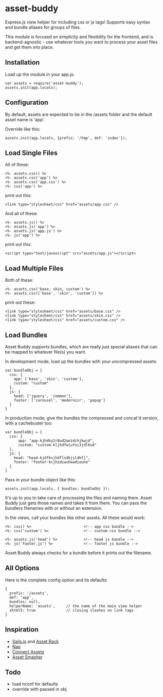 asset-buddy
========

Express.js view helper for including css or js tags! Supports easy syntax and bundle aliases for groups of files.

This module is focused on simplicity and flexibility for the frontend, and is backend-agnostic - use whatever tools you want to process your asset files and get them into place. 


Installation
---

Load up the module in your app.js:

    var assets = require('asset-buddy');
    assets.init(app.locals);

Configuration
---

By default, assets are expected to be in the /assets folder and the default asset name is 'app'.

Override like this:

    assets.init(app.locals, {prefix: '/tmp', def: 'index'});
    

Load Single Files
---

All of these:

    <%- assets.css() %>
    <%- assets.css('app') %>
    <%- assets.css('app.css') %>
    <%- css('app') %>
    
print out this:

    <link type="stylesheet/css" href="assets/app.css" />    

And all of these:

    <%- assets.js() %>
    <%- assets.js('app') %>
    <%- assets.js('app.js') %>
    <%- js('app') %>

print out this:

    <script type="text/javascript" src="assets/app.js"></script>
    

Load Multiple Files
---

Both of these:

    <%- assets.css('base, skin, custom') %>
    <%- assets.css(['base', 'skin', 'custom']) %>

print out these:

    <link type="stylesheet/css" href="assets/base.css" />
    <link type="stylesheet/css" href="assets/skin.css" />
    <link type="stylesheet/css" href="assets/custom.css" />  
      

Load Bundles
---

Asset Buddy supports bundles, which are really just special aliases that can be mapped to whatever file(s) you want.

In development mode, load up the bundles with your uncompressed assets:

    var bundleObj = {
      css: {
        app: ['base', 'skin', 'custom'],
        custom: "custom"
      },  
      js: {
        head: ['jquery', 'common'], 
        footer: ['carousel', 'modernizr', 'popup']
      }
    }
  
In production mode, give the bundles the compressed and concat'd version, with a cachebuster too:

    var bundleObj = {
      css: {
    	  app: "app-kjhdky2r8ud2woidchjkwjd",
    	  custom: "custom-kljhdfwiufoi3jdlknd"
      },  
      js: {
        head: "head-kjdfksjhdflsdkjsldkfj", 
        footer: "footer-kcjhidiwuhewdioune"
      }
    }
     
Pass in your bundle object like this:

    assets.init(app.locals, { bundles: bundleObj });	
	
It's up to you to take care of processing the files and naming them. Asset Buddy just gets those names and takes it from there. You can pass the bundlers filenames with or without an extension.      

In the views, call your bundles like other assets. All these would work:

    <%- css() %>						<!-- app css bundle -->
    <%- css('custom') %>				<!-- custom css bundle -->
    	
    <%- assets.js('head') %>			<!-- head js bundle -->
    <%- js('footer.js') %>				<!-- footer js bundle -->
        
Asset Buddy always checks for a bundle before it prints out the filename.    


All Options
---

Here is the complete config option and its defaults:

    {
      prefix: '/assets',
      def: 'app',
      bundles: null,
      helperName: 'assets', 	// the name of the main view helper
      xhtml5: true     			// closing slashes on link tags
    }  

                      
Inspiration
---

- [Sails.js](http://sails.js) and [Asset Rack](https://github.com/techpines/asset-rack)
- [Nap](https://github.com/craigspaeth/nap)
- [Connect Assets](https://github.com/adunkman/connect-assets)
- [Asset Smasher](https://github.com/jriecken/asset-smasher)


Todo
---

- load nconf for defaults
- override with passed in obj